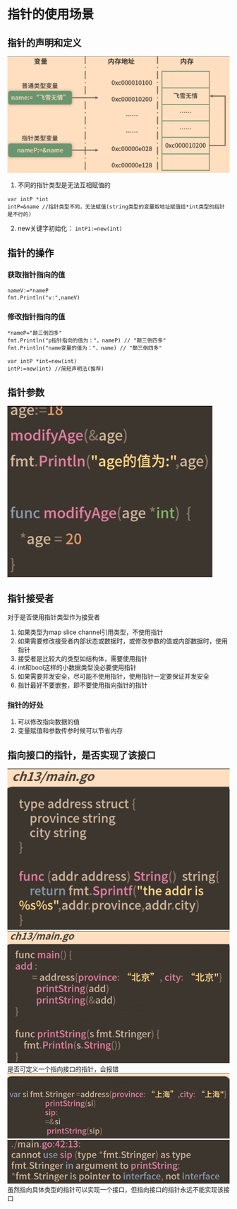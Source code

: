 # 指针的使用场景

## 指针的声明和定义
![](img/速通_12_指针的使用0.png)
1. 不同的指针类型是无法互相赋值的
```golang
var intP *int
intP=&name //指针类型不同，无法赋值(string类型的变量取地址赋值给*int类型的指针是不行的)
```
2. new关键字初始化： `intP1:=new(int)`
## 指针的操作
### 获取指针指向的值
```golang
nameV:=*nameP
fmt.Println("v:",nameV)
```
### 修改指针指向的值
```golang
*nameP="颠三倒四多"
fmt.Println("p指针指向的值为："，nameP) // "颠三倒四多"
fmt.Println("name变量的值为："，name) // "颠三倒四多"
```

```goalng
var intP *int=new(int)
intP:=new(int) //简短声明法(推荐)
```
## 指针参数
![](img/速通_12_指针的使用1.png)
## 指针接受者
对于是否使用指针类型作为接受者
1. 如果类型为map slice channel引用类型，不使用指针
2. 如果需要修改接受者内部状态或数据时，或修改参数的值或内部数据时，使用指针
3. 接受者是比较大的类型如结构体，需要使用指针
4. int和bool这样的小数据类型没必要使用指针
5. 如果需要并发安全，尽可能不使用指针，使用指针一定要保证并发安全
6. 指针最好不要嵌套，即不要使用指向指针的指针

### 指针的好处
1. 可以修改指向数据的值
2. 变量赋值和参数传参时候可以节省内存


## 指向接口的指针，是否实现了该接口
![](img/速通_12_指针的使用2.png)
![](img/速通_12_指针的使用3.png)
是否可定义一个指向接口的指针，会报错
![](img/速通_12_指针的使用4.png)
![](img/速通_12_指针的使用5.png)
虽然指向具体类型的指针可以实现一个接口，但指向接口的指针永远不能实现该接口